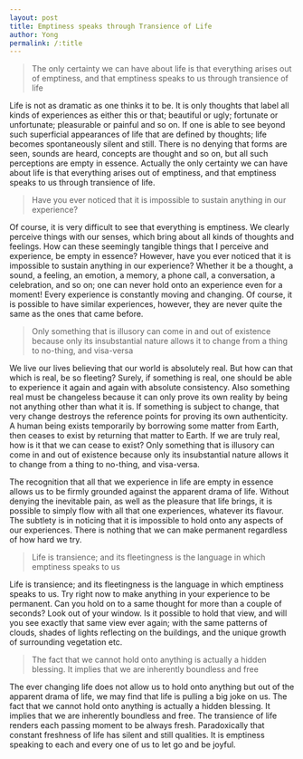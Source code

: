 ```yaml
---
layout: post
title: Emptiness speaks through Transience of Life
author: Yong
permalink: /:title
---
```


> The only certainty we can have about life is that everything arises out of emptiness, and that emptiness speaks to us through transience of life

Life is not as dramatic as one thinks it to be. It is only thoughts that label all kinds of experiences as either this or that; beautiful or ugly; fortunate or unfortunate; pleasurable or painful and so on. If one is able to see beyond such superficial appearances of life that are defined by thoughts; life becomes spontaneously silent and still. There is no denying that forms are seen, sounds are heard, concepts are thought and so on, but all such perceptions are empty in essence. Actually the only certainty we can have about life is that everything arises out of emptiness, and that emptiness speaks to us through transience of life. 

> Have you ever noticed that it is impossible to sustain anything in our experience? 

Of course, it is very difficult to see that everything is emptiness. We clearly perceive things with our senses, which bring about all kinds of thoughts and feelings. How can these seemingly tangible things that I perceive and experience, be empty in essence? However, have you ever noticed that it is impossible to sustain anything in our experience? Whether it be a thought, a sound, a feeling, an emotion, a memory, a phone call, a conversation, a celebration, and so on; one can never hold onto an experience even for a moment! Every experience is constantly moving and changing. Of course, it is possible to have similar experiences, however, they are never quite the same as the ones that came before.

> Only something that is illusory can come in and out of existence because only its insubstantial nature allows it to change from a thing to no-thing, and visa-versa

We live our lives believing that our world is absolutely real. But how can that which is real, be so fleeting? Surely, if something is real, one should be able to experience it again and again with absolute consistency. Also something real must be changeless because it can only prove its own reality by being not anything other than what it is. If something is subject to change, that very change destroys the reference points for proving its own authenticity. A human being exists temporarily by borrowing some matter from Earth, then ceases to exist by returning that matter to Earth. If we are truly real, how is it that we can cease to exist? Only something that is illusory can come in and out of existence because only its insubstantial nature allows it to change from a thing to no-thing, and visa-versa.

The recognition that all that we experience in life are empty in essence allows us to be firmly grounded against the apparent drama of life. Without denying the inevitable pain, as well as the pleasure that life brings, it is possible to simply flow with all that one experiences, whatever its flavour. The subtlety is in noticing that it is impossible to hold onto any aspects of our experiences. There is nothing that we can make permanent regardless of how hard we try.

> Life is transience; and its fleetingness is the language in which emptiness speaks to us

Life is transience; and its fleetingness is the language in which emptiness speaks to us. Try right now to make anything in your experience to be permanent. Can you hold on to a same thought for more than a couple of seconds? Look out of your window. Is it possible to hold that view, and will you see exactly that same view ever again; with the same patterns of clouds, shades of lights reflecting on the buildings, and the unique growth of surrounding vegetation etc.

> The fact that we cannot hold onto anything is actually a hidden blessing. It implies that we are inherently boundless and free

The ever changing life does not allow us to hold onto anything but out of the apparent drama of life, we may find that life is pulling a big joke on us. The fact that we cannot hold onto anything is actually a hidden blessing. It implies that we are inherently boundless and free. The transience of life renders each passing moment to be always fresh. Paradoxically that constant freshness of life has silent and still qualities. It is emptiness speaking to each and every one of us to let go and be joyful.  


